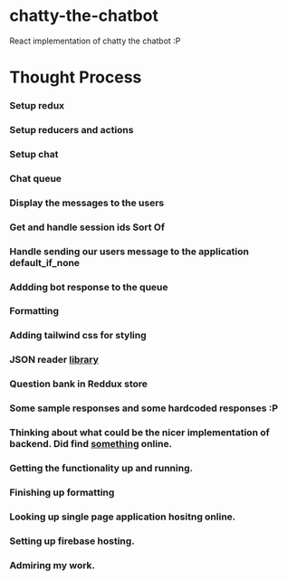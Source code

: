 # chatty-the-chatbot
React implementation of chatty the chatbot :P

# Thought Process

### Setup redux 
### Setup reducers and actions
### Setup chat 
### Chat queue 
### Display the messages to the users 
### Get and handle session ids Sort Of 
### Handle sending our users message to the application default_if_none
### Addding bot response to the queue 
### Formatting 
### Adding tailwind css for styling
### JSON reader [library](https://www.npmjs.com/package/react-json-editor-ajrm)
### Question bank in Reddux store
### Some sample responses and some hardcoded responses :P
### Thinking about what could be the nicer implementation of backend. Did find [something](https://panel.chatcompose.com/chatstart) online.
### Getting the functionality up and running.
### Finishing up formatting
### Looking up single page application hositng online.
### Setting up firebase hosting.
### Admiring my work.